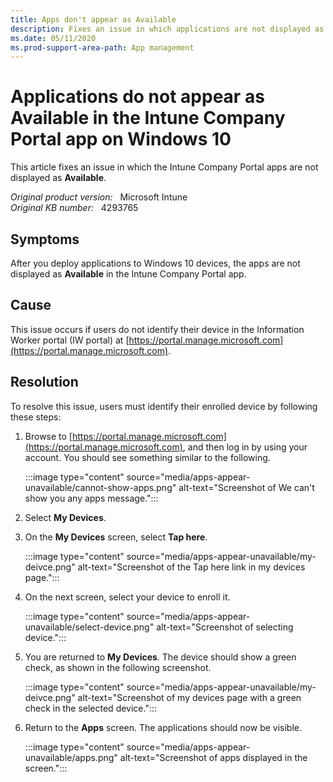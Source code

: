 ```yaml
---
title: Apps don't appear as Available
description: Fixes an issue in which applications are not displayed as Available in the Intune Company Portal app on a Windows 10 device.
ms.date: 05/11/2020
ms.prod-support-area-path: App management
---
```

# Applications do not appear as Available in the Intune Company Portal app on Windows 10

This article fixes an issue in which the Intune Company Portal apps are not displayed as **Available**.

_Original product version:_ &nbsp; Microsoft Intune  
_Original KB number:_ &nbsp; 4293765

## Symptoms

After you deploy applications to Windows 10 devices, the apps are not displayed as **Available** in the Intune Company Portal app.

## Cause

This issue occurs if users do not identify their device in the Information Worker portal (IW portal) at [https://portal.manage.microsoft.com](https://portal.manage.microsoft.com).

## Resolution

To resolve this issue, users must identify their enrolled device by following these steps:

1. Browse to [https://portal.manage.microsoft.com](https://portal.manage.microsoft.com), and then log in by using your account. You should see something similar to the following.

   :::image type="content" source="media/apps-appear-unavailable/cannot-show-apps.png" alt-text="Screenshot of We can't show you any apps message.":::

2. Select **My Devices**.
3. On the **My Devices** screen, select **Tap here**.

   :::image type="content" source="media/apps-appear-unavailable/my-deivce.png" alt-text="Screenshot of the Tap here link in my devices page.":::

4. On the next screen, select your device to enroll it.

   :::image type="content" source="media/apps-appear-unavailable/select-device.png" alt-text="Screenshot of selecting device.":::

5. You are returned to **My Devices**. The device should show a green check, as shown in the following screenshot.

   :::image type="content" source="media/apps-appear-unavailable/my-deivce.png" alt-text="Screenshot of my devices page with a green check in the selected device.":::

6. Return to the **Apps** screen. The applications should now be visible.

   :::image type="content" source="media/apps-appear-unavailable/apps.png" alt-text="Screenshot of apps displayed in the screen.":::
